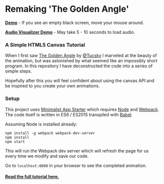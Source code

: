 # Remaking 'The Golden Angle'

**[Demo](http://alex-wilmer.github.io/canvas-animation/)** - If you see an empty black screen, move your mouse around.

**[Audio Visualizer Demo](http://45.55.239.144:8000/)** - May take 5 - 10 seconds to load audio.

### A Simple HTML5 Canvas Tutorial

When I first saw [The Golden Angle](http://codepen.io/tucsky/pen/QjmpBw) by [@Tucsky](https://twitter.com/Tucsky) I marveled at the beauty of the animation, but was astonished by what seemed like an impossibly short program. In this repository I have deconstructed the code into a series of simple steps.

Hopefully after this you will feel confident about using the canvas API and be inspired to you create your own animations.

### Setup

This project uses [Minimalist App Starter](https://github.com/alex-wilmer/app-starter) which requires [Node](https://nodejs.org/en/) and [Webpack](https://webpack.github.io/). The code itself is written in ES6 / ES2015 transpiled with [Babel](https://babeljs.io/).

Assuming Node is installed already:

```
npm install -g webpack webpack-dev-server
npm install
npm start
```

This will run the Webpack dev server which will refresh the page for us every time we modify and save our code.

Go to `localhost:8080` in your browser to see the completed animation.

#### [Read the full tutorial here.](https://github.com/alex-wilmer/canvas-animation/blob/master/tutorial/full-tutorial.md)
